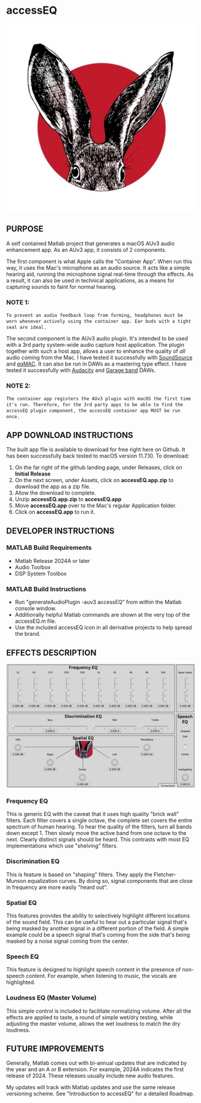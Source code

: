 # accessEQ
![alt text](accessEQicon.png)


## PURPOSE
 A self contained Matlab project that generates a macOS AUv3 audio enhancement app. As an AUv3 app, it consists of 2 components. 
 
 The first component is what Apple calls the "Container App". When run this way, it uses the Mac's microphone as an audio source. It acts like a simple hearing aid, running the microphone signal real-time through the effects. As a result, it can also be used in technical applications, as a means for capturing sounds to faint for normal hearing. 
 ### NOTE 1: 
    To prevent an audio feedback loop from forming, headphones must be worn whenever actively using the container app. Ear buds with a tight seal are ideal.
  
 The second component is the AUv3 audio plugin. It's intended to be used with a 3rd party system-wide audio capture host application. The plugin together with such a host app, allows a user to enhance the quality of _all_ audio coming from the Mac. I have tested it successfully with [SoundSource](https://rogueamoeba.com/soundsource/) and [eqMAC](https://eqmac.app/). It can also be run in DAWs as a mastering type effect. I have tested it successfully with [Audacity](https://www.audacityteam.org/) and [Garage band](https://www.apple.com/mac/garageband/) DAWs.
### NOTE 2:
    The container app registers the AUv3 plugin with macOS the first time it's run. Therefore, for the 3rd party apps to be able to find the accessEQ plugin component, the accessEQ container app MUST be run once.    

## APP DOWNLOAD INSTRUCTIONS
The built app file is available to download for free right here on Github. It has been successfully back tested to macOS version 11.7.10. To download: 
1. On the far right of the github landing page, under Releases, click on **Initial Release**
2. On the next screen, under Assets, click on **accessEQ.app.zip** to download the app as a zip file.
3. Allow the download to complete.
4. Unzip **accessEQ.app.zip** to **accessEQ.app**
5. Move **accessEQ.app** over to the Mac's regular Application folder.
6. Click on **accessEQ.app** to run it.

## DEVELOPER INSTRUCTIONS

### MATLAB Build Requirements
- Matlab Release 2024A or later
- Audio Toolbox
- DSP System Toolbox

### MATLAB Build Instructions
- Run "generateAudioPlugin -auv3 accessEQ" from within the Matlab console window.
- Additionally helpful Matlab commands are shown at the very top of the accessEQ.m file.
- Use the included accessEQ icon in all derivative projects to help spread the brand.


## EFFECTS DESCRIPTION
![alt text](README_img2.png)
### Frequency EQ

This is generic EQ with the caveat that it uses high quality "brick wall" filters. Each filter covers a single octave, the complete set covers the entire spectrum of human hearing. To hear the quality of the filters, turn all bands down except 1. Then slowly move the active band from one octave to the next. Clearly distinct signals should be heard. This contrasts with most EQ implementations which use "shelving" filters.

### Discrimination EQ

This is feature is based on "shaping" filters. They apply the Fletcher-Munson equalization curves. By doing so, signal components that are close in frequency are more easily "heard out". 

### Spatial EQ

This features provides the ability to selectively highlight different locations of the sound field. This can be useful to hear out a particular signal that's being masked by another signal in a different portion of the field. A simple example could be a speech signal that's coming from the side that's being masked by a noise signal coming from the center.

### Speech EQ

This feature is designed to highlight speech content in the presence of non-speech content. For example, when listening to music, the vocals are highlighted.

### Loudness EQ (Master Volume)

This simple control is included to facilitate normalizing volume. After all the effects are applied to taste, a round of simple wet/dry testing, while adjusting the master volume, allows the wet loudness to match the dry loudness.

## FUTURE IMPROVEMENTS

 Generally, Matlab comes out with bi-annual updates that are indicated by the year and an A or B extension. For example, 2024A indicates the first release of 2024. These releases usually include new audio features. 
 
 My updates will track with Matlab updates and use the same release versioning scheme. See "Introduction to accessEQ" for a detailed Roadmap.








